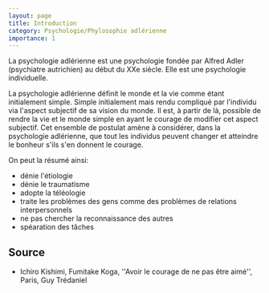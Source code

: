 ```yaml
---
layout: page
title: Introduction
category: Psychologie/Phylosophie adlérienne
importance: 1
---
```


La psychologie adlérienne est une psychologie fondée par Alfred Adler (psychiatre autrichien) au début du XXe siècle. Elle est une psychologie individuelle.

La psychologie adlérienne définit le monde et la vie comme étant initialement simple. Simple initialement mais rendu compliqué par l'individu via l'aspect subjectif de sa vision du monde. Il est, à partir de là, possible de rendre la vie et le monde simple en ayant le courage de modifier cet aspect subjectif. Cet ensemble de postulat amène à considérer, dans la psychologie adlérienne, que tout les individus peuvent changer et atteindre le bonheur s'ils s'en donnent le courage.

On peut la résumé ainsi:
- dénie l'étiologie
- dénie le traumatisme
- adopte la téléologie
- traite les problèmes des gens comme des problèmes de relations interpersonnels
- ne pas chercher la reconnaissance des autres
- spéaration des tâches
## Source
- Ichiro Kishimi, Fumitake Koga, ''Avoir le courage de ne pas être aimé'', Paris, Guy Trédaniel
